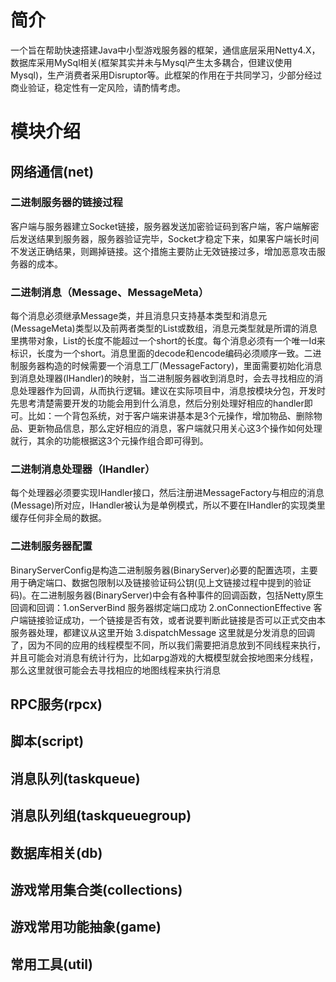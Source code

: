 # 简介
一个旨在帮助快速搭建Java中小型游戏服务器的框架，通信底层采用Netty4.X，数据库采用MySql相关(框架其实并未与Mysql产生太多耦合，但建议使用Mysql)，生产消费者采用Disruptor等。此框架的作用在于共同学习，少部分经过商业验证，稳定性有一定风险，请酌情考虑。
# 模块介绍
## 网络通信(net)
### 二进制服务器的链接过程
客户端与服务器建立Socket链接，服务器发送加密验证码到客户端，客户端解密后发送结果到服务器，服务器验证完毕，Socket才稳定下来，如果客户端长时间不发送正确结果，则踢掉链接。这个措施主要防止无效链接过多，增加恶意攻击服务器的成本。<br>
### 二进制消息（Message、MessageMeta）
每个消息必须继承Message类，并且消息只支持基本类型和消息元(MessageMeta)类型以及前两者类型的List或数组，消息元类型就是所谓的消息里携带对象，List的长度不能超过一个short的长度。每个消息必须有一个唯一Id来标识，长度为一个short。消息里面的decode和encode编码必须顺序一致。二进制服务器构造的时候需要一个消息工厂(MessageFactory)，里面需要初始化消息到消息处理器(IHandler)的映射，当二进制服务器收到消息时，会去寻找相应的消息处理器作为回调，从而执行逻辑。建议在实际项目中，消息按模块分包，开发时先思考清楚需要开发的功能会用到什么消息，然后分别处理好相应的handler即可。比如：一个背包系统，对于客户端来讲基本是3个元操作，增加物品、删除物品、更新物品信息，那么定好相应的消息，客户端就只用关心这3个操作如何处理就行，其余的功能根据这3个元操作组合即可得到。
### 二进制消息处理器（IHandler）
每个处理器必须要实现IHandler接口，然后注册进MessageFactory与相应的消息(Message)所对应，IHandler被认为是单例模式，所以不要在IHandler的实现类里缓存任何非全局的数据。
### 二进制服务器配置
BinaryServerConfig是构造二进制服务器(BinaryServer)必要的配置选项，主要用于确定端口、数据包限制以及链接验证码公钥(见上文链接过程中提到的验证码)。在二进制服务器(BinaryServer)中会有各种事件的回调函数，包括Netty原生回调和回调：1.onServerBind 服务器绑定端口成功 2.onConnectionEffective 客户端链接验证成功，一个链接是否有效，或者说要判断此链接是否可以正式交由本服务器处理，都建议从这里开始 3.dispatchMessage 这里就是分发消息的回调了，因为不同的应用的线程模型不同，所以我们需要把消息放到不同线程来执行，并且可能会对消息有统计行为，比如arpg游戏的大概模型就会按地图来分线程，那么这里就很可能会去寻找相应的地图线程来执行消息
## RPC服务(rpcx)
## 脚本(script)
## 消息队列(taskqueue)
## 消息队列组(taskqueuegroup)
## 数据库相关(db)
## 游戏常用集合类(collections)
## 游戏常用功能抽象(game)
## 常用工具(util)
